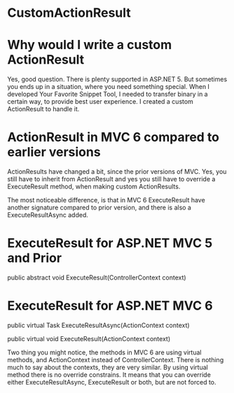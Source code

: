 # CustomActionResult

# Why would I write a custom ActionResult
Yes, good question. There is plenty supported in ASP.NET 5. But sometimes you ends up in a situation,
where you need something special. When I developed Your Favorite Snippet Tool, I needed to transfer binary in a certain way, to provide best user experience. I created a custom ActionResult to handle it.

# ActionResult in MVC 6 compared to earlier versions
ActionResults have changed a bit, since the prior versions of MVC. Yes, you still have to inherit from ActionResult and yes you still have to override a ExecuteResult method, when making custom ActionResults.

The most noticeable difference, is that in MVC 6 ExecuteResult have another signature compared to prior version, and there is also a ExecuteResultAsync added.

# ExecuteResult for ASP.NET MVC 5 and Prior

public abstract void ExecuteResult(ControllerContext context)

# ExecuteResult for ASP.NET MVC 6

  public virtual Task ExecuteResultAsync(ActionContext context)

  public virtual void ExecuteResult(ActionContext context)

Two thing you might notice, the methods in MVC 6 are using virtual methods, and ActionContext instead of ControllerContext. There is nothing much to say about the contexts, they are very similar. By using virtual method there is no override constrains. It means that you can override either ExecuteResultAsync, ExecuteResult or both, but are not forced to.
